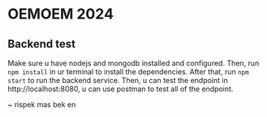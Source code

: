 # OEMOEM 2024

## Backend test
Make sure u have nodejs and mongodb installed and configured. Then, run ```npm install``` in ur terminal to install the dependencies. After that, run ```npm start``` to run the backend service. 
Then, u can test the endpoint in http://localhost:8080, u can use postman to test all of the endpoint.

~ rispek mas bek en
